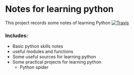 # Notes for learning python

This project records some notes of learning Python
[![Travis](https://img.shields.io/travis/rust-lang/rust.svg)]()


### Includes:

+  Basic python skills notes
  + useful modules and functions
+ Some useful sources for learning python
+ Some practical projects for learning python
  + Python spider

